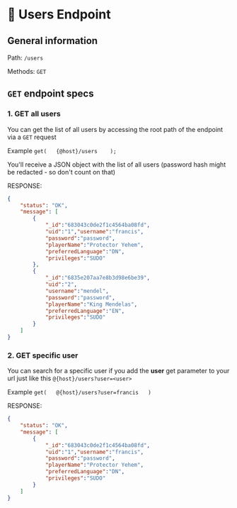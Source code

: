 # 🔌 Users Endpoint

## General information

Path: ``/users``

Methods: ``GET``

## ``GET`` endpoint specs

### 1. GET all users

You can get the list of all users by accessing the root path of the endpoint via a ``GET`` request

Example ``get(   {@host}/users    );``

You'll receive a JSON object with the list of all users (password hash might be redacted - so don't count on that)


RESPONSE:
```JSON
{ 
    "status": "OK", 
    "message": [
        {
            "_id":"683043c0de2f1c4564ba08fd",
            "uid":"1","username":"francis",
            "password":"password",
            "playerName":"Protector Yehem",
            "preferredLanguage":"DN",
            "privileges":"SUDO"
        },
        {
            "_id":"6835e207aa7e8b3d98e6be39",
            "uid":"2",
            "username":"mendel",
            "password":"password",
            "playerName":"King Mendelas",
            "preferredLanguage":"EN",
            "privileges":"SUDO"
        }
    ] 
}
```

### 2. GET specific user

You can search for a specific user if you add the **user** get parameter to your url just like this ``@{host}/users?user=<user>``

Example ``get(   @{host}/users?user=francis   )``

RESPONSE:
```JSON
{ 
    "status": "OK", 
    "message": [
        {
            "_id":"683043c0de2f1c4564ba08fd",
            "uid":"1","username":"francis",
            "password":"password",
            "playerName":"Protector Yehem",
            "preferredLanguage":"DN",
            "privileges":"SUDO"
        }
    ]
}
```